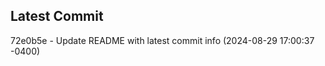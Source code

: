 
## Latest Commit
72e0b5e - Update README with latest commit info (2024-08-29 17:00:37 -0400) <Yunxi-Zhou>
